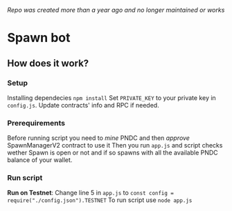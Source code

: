 *Repo was created more than a year ago and no longer maintained or works*

# Spawn bot 
## How does it work?
### Setup 
Installing dependecies `npm install`
Set `PRIVATE_KEY` to your private key in `config.js`. Update contracts' info and RPC if needed.
### Prerequirements
Before running script you need to *mine* PNDC and then *approve* SpawnManagerV2 contract to use it
Then you run `app.js` and script checks wether Spawn is open or not and if so spawns with all the available PNDC balance of your wallet.
### Run script 
__Run on Testnet__: Change line 5 in `app.js` to `const config = require("./config.json").TESTNET`
To run script use `node app.js`
 
